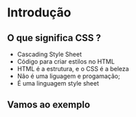 # Introdução
## O que significa CSS ?

* Cascading Style Sheet
* Código para criar  estilos no HTML
* HTML é a estrutura, e o CSS é a beleza
* Não é uma liguagem e progamação;
* É uma linguagem style sheet

## Vamos ao exemplo